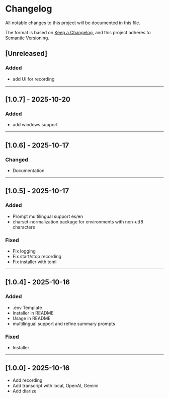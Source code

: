 # Changelog

All notable changes to this project will be documented in this file.

The format is based on [Keep a Changelog](https://keepachangelog.com/en/1.1.0/),
and this project adheres to [Semantic Versioning](https://semver.org/spec/v2.0.0.html).

## [Unreleased]

### Added

- add UI for recording

---

## [1.0.7] - 2025-10-20

### Added

- add windows support

---

## [1.0.6] - 2025-10-17

### Changed
- Documentation

---

## [1.0.5] - 2025-10-17

### Added
- Prompt multilingual support es/en
- charset-normalization package for environments with non-utf8 characters

### Fixed
- Fix logging
- Fix start/stop recording
- Fix installer with toml

---

## [1.0.4] - 2025-10-16

### Added
- .env Template
- Installer in README
- Usage in README
- multilingual support and refine summary prompts

### Fixed
- Installer

---

## [1.0.0] - 2025-10-16

- Add recording
- Add transcript with local, OpenAI, Gemini
- Add diarize
